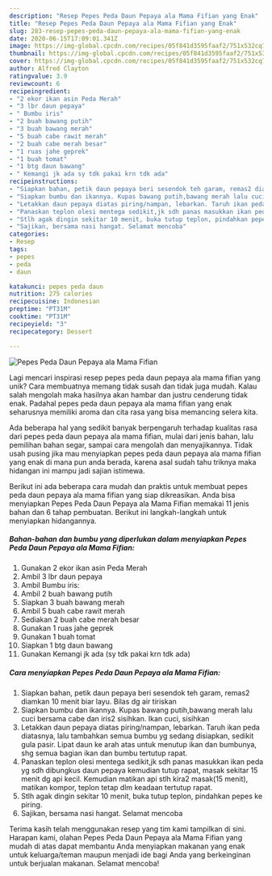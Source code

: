 ```yaml
---
description: "Resep Pepes Peda Daun Pepaya ala Mama Fifian yang Enak"
title: "Resep Pepes Peda Daun Pepaya ala Mama Fifian yang Enak"
slug: 283-resep-pepes-peda-daun-pepaya-ala-mama-fifian-yang-enak
date: 2020-06-15T17:09:01.341Z
image: https://img-global.cpcdn.com/recipes/05f841d3595faaf2/751x532cq70/pepes-peda-daun-pepaya-ala-mama-fifian-foto-resep-utama.jpg
thumbnail: https://img-global.cpcdn.com/recipes/05f841d3595faaf2/751x532cq70/pepes-peda-daun-pepaya-ala-mama-fifian-foto-resep-utama.jpg
cover: https://img-global.cpcdn.com/recipes/05f841d3595faaf2/751x532cq70/pepes-peda-daun-pepaya-ala-mama-fifian-foto-resep-utama.jpg
author: Alfred Clayton
ratingvalue: 3.9
reviewcount: 6
recipeingredient:
- "2 ekor ikan asin Peda Merah"
- "3 lbr daun pepaya"
- " Bumbu iris"
- "2 buah bawang putih"
- "3 buah bawang merah"
- "5 buah cabe rawit merah"
- "2 buah cabe merah besar"
- "1 ruas jahe geprek"
- "1 buah tomat"
- "1 btg daun bawang"
- " Kemangi jk ada sy tdk pakai krn tdk ada"
recipeinstructions:
- "Siapkan bahan, petik daun pepaya beri sesendok teh garam, remas2 diamkan 10 menit biar layu. Bilas dg air tiriskan"
- "Siapkan bumbu dan ikannya. Kupas bawang putih,bawang merah lalu cuci bersama cabe dan iris2 sisihkan. Ikan cuci, sisihkan"
- "Letakkan daun pepaya diatas piring/nampan, lebarkan. Taruh ikan peda diatasnya, lalu tambahkan semua bumbu yg sedang disiapkan, sedikit gula pasir. Lipat daun ke arah atas untuk menutup ikan dan bumbunya, shg semua bagian ikan dan bumbu tertutup rapat."
- "Panaskan teplon olesi mentega sedikit,jk sdh panas masukkan ikan peda yg sdh dibungkus daun pepaya kemudian tutup rapat, masak sekitar 15 menit dg api kecil. Kemudian matikan api stlh kira2 masak(15 menit), matikan kompor, teplon tetap dlm keadaan tertutup rapat."
- "Stlh agak dingin sekitar 10 menit, buka tutup teplon, pindahkan pepes ke piring."
- "Sajikan, bersama nasi hangat. Selamat mencoba"
categories:
- Resep
tags:
- pepes
- peda
- daun

katakunci: pepes peda daun 
nutrition: 275 calories
recipecuisine: Indonesian
preptime: "PT31M"
cooktime: "PT31M"
recipeyield: "3"
recipecategory: Dessert

---
```



![Pepes Peda Daun Pepaya ala Mama Fifian](https://img-global.cpcdn.com/recipes/05f841d3595faaf2/751x532cq70/pepes-peda-daun-pepaya-ala-mama-fifian-foto-resep-utama.jpg)

Lagi mencari inspirasi resep pepes peda daun pepaya ala mama fifian yang unik? Cara membuatnya memang tidak susah dan tidak juga mudah. Kalau salah mengolah maka hasilnya akan hambar dan justru cenderung tidak enak. Padahal pepes peda daun pepaya ala mama fifian yang enak seharusnya memiliki aroma dan cita rasa yang bisa memancing selera kita.

Ada beberapa hal yang sedikit banyak berpengaruh terhadap kualitas rasa dari pepes peda daun pepaya ala mama fifian, mulai dari jenis bahan, lalu pemilihan bahan segar, sampai cara mengolah dan menyajikannya. Tidak usah pusing jika mau menyiapkan pepes peda daun pepaya ala mama fifian yang enak di mana pun anda berada, karena asal sudah tahu triknya maka hidangan ini mampu jadi sajian istimewa.




Berikut ini ada beberapa cara mudah dan praktis untuk membuat pepes peda daun pepaya ala mama fifian yang siap dikreasikan. Anda bisa menyiapkan Pepes Peda Daun Pepaya ala Mama Fifian memakai 11 jenis bahan dan 6 tahap pembuatan. Berikut ini langkah-langkah untuk menyiapkan hidangannya.

<!--inarticleads1-->

##### Bahan-bahan dan bumbu yang diperlukan dalam menyiapkan Pepes Peda Daun Pepaya ala Mama Fifian:

1. Gunakan 2 ekor ikan asin Peda Merah
1. Ambil 3 lbr daun pepaya
1. Ambil  Bumbu iris:
1. Ambil 2 buah bawang putih
1. Siapkan 3 buah bawang merah
1. Ambil 5 buah cabe rawit merah
1. Sediakan 2 buah cabe merah besar
1. Gunakan 1 ruas jahe geprek
1. Gunakan 1 buah tomat
1. Siapkan 1 btg daun bawang
1. Gunakan  Kemangi jk ada (sy tdk pakai krn tdk ada)




<!--inarticleads2-->

##### Cara menyiapkan Pepes Peda Daun Pepaya ala Mama Fifian:

1. Siapkan bahan, petik daun pepaya beri sesendok teh garam, remas2 diamkan 10 menit biar layu. Bilas dg air tiriskan
1. Siapkan bumbu dan ikannya. Kupas bawang putih,bawang merah lalu cuci bersama cabe dan iris2 sisihkan. Ikan cuci, sisihkan
1. Letakkan daun pepaya diatas piring/nampan, lebarkan. Taruh ikan peda diatasnya, lalu tambahkan semua bumbu yg sedang disiapkan, sedikit gula pasir. Lipat daun ke arah atas untuk menutup ikan dan bumbunya, shg semua bagian ikan dan bumbu tertutup rapat.
1. Panaskan teplon olesi mentega sedikit,jk sdh panas masukkan ikan peda yg sdh dibungkus daun pepaya kemudian tutup rapat, masak sekitar 15 menit dg api kecil. Kemudian matikan api stlh kira2 masak(15 menit), matikan kompor, teplon tetap dlm keadaan tertutup rapat.
1. Stlh agak dingin sekitar 10 menit, buka tutup teplon, pindahkan pepes ke piring.
1. Sajikan, bersama nasi hangat. Selamat mencoba




Terima kasih telah menggunakan resep yang tim kami tampilkan di sini. Harapan kami, olahan Pepes Peda Daun Pepaya ala Mama Fifian yang mudah di atas dapat membantu Anda menyiapkan makanan yang enak untuk keluarga/teman maupun menjadi ide bagi Anda yang berkeinginan untuk berjualan makanan. Selamat mencoba!
